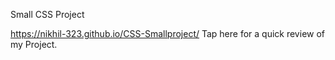 
Small CSS Project 

  https://nikhil-323.github.io/CSS-Smallproject/ Tap here for a quick review of my Project.
